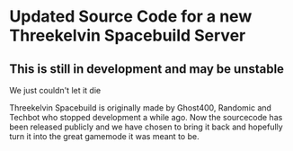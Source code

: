 # Updated Source Code for a new Threekelvin Spacebuild Server
## This is still in development and may be unstable
We just couldn't let it die

Threekelvin Spacebuild is originally made by Ghost400, Randomic and Techbot who stopped development a while ago. Now the sourcecode has been released publicly and we have chosen to bring it back and hopefully turn it into the great gamemode it was meant to be.
